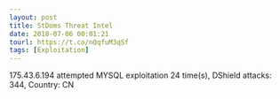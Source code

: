 ```yaml
---
layout: post
title: StDoms Threat Intel
date: 2018-07-06 00:01:21
tourl: https://t.co/nQqfuM3qSf
tags: [Exploitation]
---
```

175.43.6.194 attempted MYSQL exploitation 24 time(s), DShield attacks: 344, Country: CN